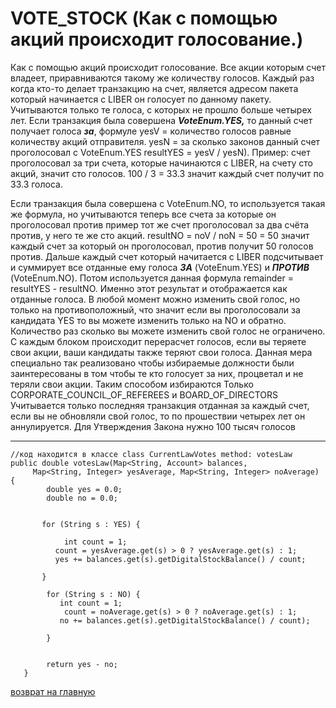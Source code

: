 # VOTE_STOCK (Как с помощью акций происходит голосование.)

Как с помощью акций происходит голосование. 
Все акции которым счет владеет, приравниваются такому же количеству голосов. 
Каждый раз когда кто-то делает транзакцию на счет, является адресом пакета который начинается с 
LIBER он голосует по данному пакету. Учитываются только те голоса, с которых не прошло больше четырех лет. 
Если транзакция была совершена ***VoteEnum.YES,*** то данный счет получает голоса ***за***, формуле 
yesV = количество голосов равные количеству акций отправителя.
yesN = за сколько законов данный счет проголосовал с VoteEnum.YES
resultYES = yesV / yesN). Пример: счет проголосовал за три счета, которые начинаются с LIBER,
на счету сто акций, значит сто голосов. 100 / 3 = 33.3 значит каждый счет получит по 33.3 голоса. 

Если транзакция была совершена с VoteEnum.NO, 
то используется такая же формула, но учитываются теперь все счета за которые он проголосовал против 
пример тот же счет проголосовал за два счёта против, у него те же сто акций. 
resultNO = noV / noN = 50 = 50 значит каждый счет за который он проголосовал, 
против получит 50 голосов против. 
Дальше каждый счет который начитается с LIBER подсчитывает и суммирует все отданные ему голоса ***ЗА*** (VoteEnum.YES)
и ***ПРОТИВ*** (VoteEnum.NO). 
Потом используется данная формула remainder = resultYES - resultNO. 
Именно этот результат и отображается как отданные голоса.
В любой момент можно изменить свой голос, но только на противоположный, что значит если 
вы проголосовали за кандидата YES то вы можете изменить только на NO и обратно. 
Количество раз сколько вы можете изменить свой голос не ограничено.
С каждым блоком происходит перерасчет голосов, если вы теряете свои акции, ваши кандидаты 
также теряют свои голоса. Данная мера специально так реализовано чтобы избираемые должности 
были заинтересованы в том чтобы те кто голосует за них, процветал и не теряли свои акции. 
Таким способом избираются Только CORPORATE_COUNCIL_OF_REFEREES и BOARD_OF_DIRECTORS
Учитывается только последняя транзакция отданная за каждый счет, если вы не обновляли свой голос, 
то по прошествии четырех лет он аннулируется.
Для Утверждения Закона нужно 100 тысяч голосов

______

````
//код находится в классе class CurrentLawVotes method: votesLaw 
public double votesLaw(Map<String, Account> balances,
     Map<String, Integer> yesAverage, Map<String, Integer> noAverage) {
        double yes = 0.0;
        double no = 0.0;
       
              
       for (String s : YES) {

            int count = 1;
          count = yesAverage.get(s) > 0 ? yesAverage.get(s) : 1;
          yes += balances.get(s).getDigitalStockBalance() / count;

       }
        
        for (String s : NO) {
           int count = 1;
            count = noAverage.get(s) > 0 ? noAverage.get(s) : 1;
           no += balances.get(s).getDigitalStockBalance() / count);

        }


        return yes - no;
   } 

````

[возврат на главную](../documentation/documentationRus.md)